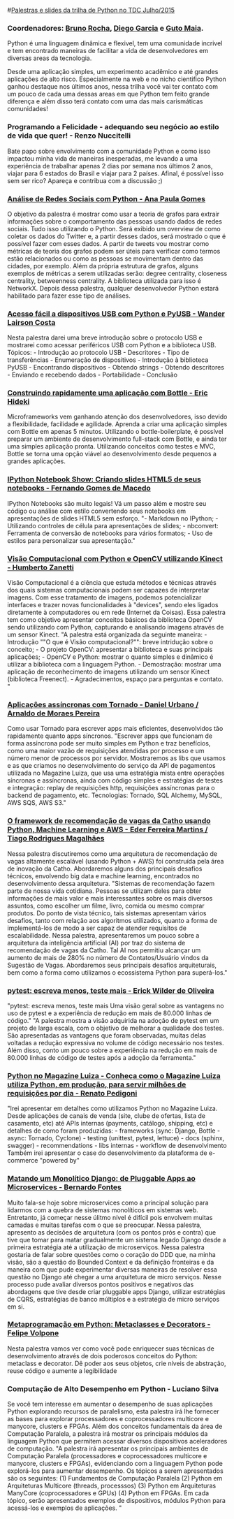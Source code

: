 #[Palestras e slides da trilha de Python no TDC Julho/2015](http://www.thedevelopersconference.com.br/tdc/2015/saopaulo/trilha-python)

### Coordenadores: [Bruno Rocha](https://twitter.com/rochacbruno), [Diego Garcia](https://twitter.com/drgarcia1986) e [Guto Maia](https://twitter.com/gutomaia).

Python é uma linguagem dinâmica e flexivel, tem uma comunidade incrivel e tem encontrado maneiras de facilitar a vida de desenvolvedores em diversas areas da tecnologia.

Desde uma aplicação simples, um experimento acadêmico e até grandes aplicações de alto risco. Especialmente na web e no nicho cientifico Python ganhou destaque nos últimos anos, nessa trilha você vai ter contato com um pouco de cada uma dessas areas em que Python tem feito grande diferença e além disso terá contato com uma das mais carismáticas comunidades!

### Programando a Felicidade - adequando seu negócio ao estilo de vida que quer! - Renzo Nuccitelli

Bate papo sobre envolvimento com a comunidade Python e como isso impactou minha vida de maneiras inesperadas, me levando a uma experiência de trabalhar apenas 2 dias por semana nos últimos 2 anos, viajar para 6 estados do Brasil e viajar para 2 países. Afinal, é possível isso sem ser rico? Apareça e contribua com a discussão ;)

### [Análise de Redes Sociais com Python - Ana Paula Gomes](http://www.slideshare.net/apgomes88/tdc-2015-analise-de-redes-sociais-com-python)

O objetivo da palestra é mostrar como usar a teoria de grafos para extrair informações sobre o comportamento das pessoas usando dados de redes sociais. Tudo isso utilizando o Python. Será exibido um overview de como coletar os dados do Twitter e, a partir desses dados, será mostrado o que é possível fazer com esses dados. A partir de tweets vou mostrar como métricas de teoria dos grafos podem ser úteis para verificar como termos estão relacionados ou como as pessoas se movimentam dentro das cidades, por exemplo. Além da própria estrutura de grafos, alguns exemplos de métricas a serem utilizadas serão: degree centrality, closeness centrality, betweenness centrality. A biblioteca utilizada para isso é NetworkX. Depois dessa palestra, qualquer desenvolvedor Python estará habilitado para fazer esse tipo de análises.

### [Acesso fácil a dispositivos USB com Python e PyUSB - Wander Lairson Costa](https://github.com/grupy-sp/encontros/blob/master/slides/pyusb-talk.pdf)

Nesta palestra darei uma breve introdução sobre o protocolo USB e mostrarei como acessar periféricos USB com Python e a biblioteca USB. Tópicos: - Introdução ao protocolo USB - Descritores - Tipo de transferências - Enumeração de dispositivos - Introdução à biblioteca PyUSB - Encontrando dispositivos - Obtendo strings - Obtendo descritores - Enviando e recebendo dados - Portabilidade - Conclusão

### [Construindo rapidamente uma aplicação com Bottle - Eric Hideki](https://docs.google.com/presentation/d/1loWXn8S_nDmykypXeOsUzF8KUcj4HWe5L-dKxsgOafo/pub?start=true&loop=false&delayms=3000&slide=id.p)

Microframeworks vem ganhando atenção dos desenvolvedores, isso devido a flexibilidade, facilidade e agilidade. Aprenda a criar uma aplicação simples com Bottle em apenas 5 minutos. Utilizando o bottle-boilerplate, é possível preparar um ambiente de desenvolvimento full-stack com Bottle, e ainda ter uma simples aplicação pronta. Utilizando conceitos como testes e MVC, Bottle se torna uma opção viável ao desenvolvimento desde pequenos a grandes aplicações.

### [IPython Notebook Show: Criando slides HTML5 de seus notebooks - Fernando Gomes de Macedo](http://fgmacedo.github.io/talks/tdc2015_ipython/)

IPython Notebooks são muito legais! Vá um passo além e mostre seu código ou análise com estilo convertendo seus notebooks em apresentações de slides HTML5 sem esforço. "- Markdown no IPython; - Utilizando controles de célula para apresentações de slides; - nbconvert: Ferramenta de conversão de notebooks para vários formatos; - Uso de estilos para personalizar sua apresentação."

### [Visão Computacional com Python e OpenCV utilizando Kinect - Humberto Zanetti](http://www.slideshare.net/hzanetti/palestra-viso-computacional-tdc-2015)

Visão Computacional é a ciência que estuda métodos e técnicas através dos quais sistemas computacionais podem ser capazes de interpretar imagens. Com esse tratamento de imagens, podemos potencializar interfaces e trazer novas funcionalidades à "devices", sendo eles ligados diretamente à computadores ou em rede (Internet da Coisas). Essa palestra tem como objetivo apresentar conceitos básicos da biblioteca OpenCV sendo utilizando com Python, capturando e analisando imagens através de um sensor Kinect. "A palestra está organizada da seguinte maneira: - Introdução ""O que é Visão computacional?"": breve intridução sobre o conceito; - O projeto OpenCV: apresentar a biblioteca e suas principais aplicações; - OpenCV e Python: mostrar o quanto simples e dinâmico é utilizar a biblioteca com a linguagem Python. - Demostração: mostrar uma aplicação de reconhecimento de imagens utilizando um sensor Kinect (biblioteca Freenect). - Agradecimentos, espaço para perguntas e contato. "

### [Aplicações assíncronas com Tornado - Daniel Urbano / Arnaldo de Moraes Pereira](http://pt.slideshare.net/ArnaldoPereira3/apps-assncronos-com-tornado-api-de-pagamentos)

Como usar Tornado para escrever apps mais eficientes, desenvolvidos tão rapidamente quanto apps síncronos. "Escrever apps que funcionam de forma assíncrona pode ser muito simples em Python e traz benefícios, como uma maior vazão de requisições atendidas por processo e um número menor de processos por servidor. Mostraremos as libs que usamos e as que criamos no desenvolvimento do serviço da API de pagamentos utilizada no Magazine Luiza, que usa uma estratégia mista entre operações síncronas e assíncronas, ainda com código simples e estratégias de testes e integração: replay de requisições http, requisições assíncronas para o backend de pagamento, etc. Tecnologias: Tornado, SQL Alchemy, MySQL, AWS SQS, AWS S3."

### [O framework de recomendação de vagas da Catho usando Python, Machine Learning e AWS - Eder Ferreira Martins / Tiago Rodrigues Magalhães](https://github.com/grupy-sp/encontros/blob/master/slides/catho-TDC-2015.pdf)

Nessa palestra discutiremos como uma arquitetura de recomendação de vagas altamente escalável (usando Python + AWS) foi construída pela área de inovação da Catho. Abordaremos alguns dos principais desafios técnicos, envolvendo big data e machine learning, encontrados no desenvolvimento dessa arquitetura. "Sistemas de recomendação fazem parte de nossa vida cotidiana. Pessoas se utilizam deles para obter informações de mais valor e mais interessantes sobre os mais diversos assuntos, como escolher um filme, livro, comida ou mesmo comprar produtos. Do ponto de vista técnico, tais sistemas apresentam vários desafios, tanto com relação aos algoritmos utilizados, quanto a forma de implementá-los de modo a ser capaz de atender requisitos de escalabilidade. Nessa palestra, apresentaremos um pouco sobre a arquitetura da inteligência artificial (AI) por traz do sistema de recomendação de vagas da Catho. Tal AI nos permitiu alcançar um aumento de mais de 280% no número de Contatos/Usuário vindos da Sugestão de Vagas. Abordaremos seus principais desafios arquiteturais, bem como a forma como utilizamos o ecossistema Python para superá-los."

### [pytest: escreva menos, teste mais - Erick Wilder de Oliveira](http://pt.slideshare.net/erickwilder/pytest-escreva-menos-teste-mais-50449095)

"pytest: escreva menos, teste mais Uma visão geral sobre as vantagens no uso de pytest e a experiência de redução em mais de 80.000 linhas de código." "A palestra mostra a visão adquirida na adoção de pytest em um projeto de larga escala, com o objetivo de melhorar a qualidade dos testes. São apresentadas as vantagens que foram observadas, muitas delas voltadas a redução expressiva no volume de código necessário nos testes. Além disso, conto um pouco sobre a experiência na redução em mais de 80.000 linhas de código de testes após a adoção da ferramenta."

### [Python no Magazine Luiza - Conheça como o Magazine Luiza utiliza Python, em produção, para servir milhões de requisições por dia - Renato Pedigoni](https://speakerdeck.com/rpedigoni/python-no-magazine-luiza)

"Irei apresentar em detalhes como utilizamos Python no Magazine Luiza. Desde aplicações de canais de venda (site, clube de ofertas, lista de casamento, etc) até APIs internas (payments, catálogo, shipping, etc) e detalhes de como foram produzidas: - frameworks (sync: Django, Bottle - async: Tornado, Cyclone) - testing (unittest, pytest, lettuce) - docs (sphinx, swagger) - recommendations - libs internas - workflow de desenvolvimento Também irei apresentar o case do desenvolvimento da plataforma de e-commerce "powered by"

### [Matando um Monolítico Django: de Pluggable Apps ao Microservices - Bernardo Fontes](https://berinhard.github.io/talks/tdc_microservices/index.html#/)

Muito fala-se hoje sobre microservices como a principal solução para lidarmos com a quebra de sistemas monolíticos em sistemas web. Entretanto, já começar nesse úlitmo nível é difícil pois envolvem muitas camadas e muitas tarefas com o que se preocupar. Nessa palestra, apresento as decisões de arquitetura (com os pontos prós e contra) que tive que tomar para matar gradualmente um sistema legado Django desde a primeira estratégia até a utilização de microserviços. Nessa palestra gostaria de falar sobre questões como o coração do DDD que, na minha visão, são a questão do Bounded Context e da definição fronteiras e da maneira com que pude experimentar diversas maneiras de resolver essa questão no Django até chegar a uma arquitetura de micro serviços. Nesse processo pude avaliar diversos pontos positivos e negativos das abordagens que tive desde criar pluggable apps Django, utilizar estratégias de CQRS, estratégias de banco múltiplos e a estratégia de micro serviços em si.

### [Metaprogramação em Python: Metaclasses e Decorators - Felipe Volpone](http://pt.slideshare.net/FelipeVolpone/metaprogramao-em-python-decorators-e-metaclasses)

Nesta palestra vamos ver como você pode enriquecer suas técnicas de desenvolvimento através de dois poderosos conceitos do Python: metaclass e decorator. Dê poder aos seus objetos, crie níveis de abstração, reuse código e aumente a legibilidade

### Computação de Alto Desempenho em Python - Luciano Silva

Se você tem interesse em aumentar o desempenho de suas aplicações Python explorando recursos de paralelismo, esta palestra irá lhe fornecer as bases para explorar processadores e coprocessadores multicore e manycore, clusters e FPGAs. Além dos conceitos fundamentais da área de Computação Paralela, a palestra irá mostrar os principais módulos da linguagem Python que permitem acessar diversos dispositivos aceleradores de computação. "A palestra irá apresentar os principais ambientes de Computação Paralela (processadores e coprocessadores multicore e manycore, clusters e FPGAs), evidenciando com a linguagem Python pode explorá-los para aumentar desempenho. Os tópicos a serem apresentados são os seguintes: (1) Fundamentos de Computação Paralela (2) Python em Arquiteturas Multicore (threads, processsos) (3) Python em Arquiteturas ManyCore (coprocessadores e GPUs) (4) Python em FPGAs. Em cada tópico, serão apresentados exemplos de dispositivos, módulos Python para acessá-los e exemplos de aplicações. "
